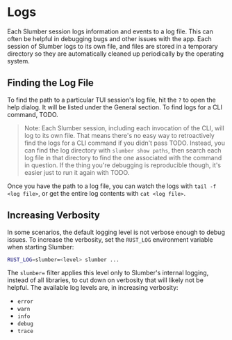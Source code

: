 # Logs

Each Slumber session logs information and events to a log file. This can often be helpful in debugging bugs and other issues with the app. Each session of Slumber logs to its own file, and files are stored in a temporary directory so they are automatically cleaned up periodically by the operating system.

## Finding the Log File

To find the path to a particular TUI session's log file, hit the `?` to open the help dialog. It will be listed under the General section. To find logs for a CLI command, TODO.

> Note: Each Slumber session, including each invocation of the CLI, will log to its own file. That means there's no easy way to retroactively find the logs for a CLI command if you didn't pass TODO. Instead, you can find the log directory with `slumber show paths`, then search each log file in that directory to find the one associated with the command in question. If the thing you're debugging is reproducible though, it's easier just to run it again with TODO.

Once you have the path to a log file, you can watch the logs with `tail -f <log file>`, or get the entire log contents with `cat <log file>`.

## Increasing Verbosity

In some scenarios, the default logging level is not verbose enough to debug issues. To increase the verbosity, set the `RUST_LOG` environment variable when starting Slumber:

```sh
RUST_LOG=slumber=<level> slumber ...
```

The `slumber=` filter applies this level only to Slumber's internal logging, instead of all libraries, to cut down on verbosity that will likely not be helpful. The available log levels are, in increasing verbosity:

- `error`
- `warn`
- `info`
- `debug`
- `trace`
